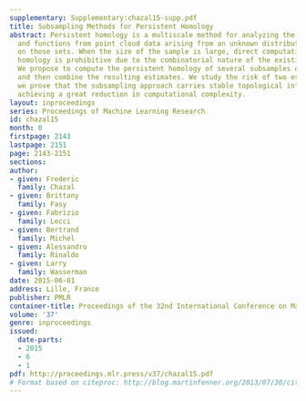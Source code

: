 ```yaml
---
supplementary: Supplementary:chazal15-supp.pdf
title: Subsampling Methods for Persistent Homology
abstract: Persistent homology is a multiscale method for analyzing the shape of sets
  and functions from point cloud data arising from an unknown distribution supported
  on those sets. When the size of the sample is large, direct computation of the persistent
  homology is prohibitive due to the combinatorial nature of the existing algorithms.
  We propose to compute the persistent homology of several subsamples of the data
  and then combine the resulting estimates. We study the risk of two estimators and
  we prove that the subsampling approach carries stable topological information while
  achieving a great reduction in computational complexity.
layout: inproceedings
series: Proceedings of Machine Learning Research
id: chazal15
month: 0
firstpage: 2143
lastpage: 2151
page: 2143-2151
sections: 
author:
- given: Frederic
  family: Chazal
- given: Brittany
  family: Fasy
- given: Fabrizio
  family: Lecci
- given: Bertrand
  family: Michel
- given: Alessandro
  family: Rinaldo
- given: Larry
  family: Wasserman
date: 2015-06-01
address: Lille, France
publisher: PMLR
container-title: Proceedings of the 32nd International Conference on Machine Learning
volume: '37'
genre: inproceedings
issued:
  date-parts:
  - 2015
  - 6
  - 1
pdf: http://proceedings.mlr.press/v37/chazal15.pdf
# Format based on citeproc: http://blog.martinfenner.org/2013/07/30/citeproc-yaml-for-bibliographies/
---
```

